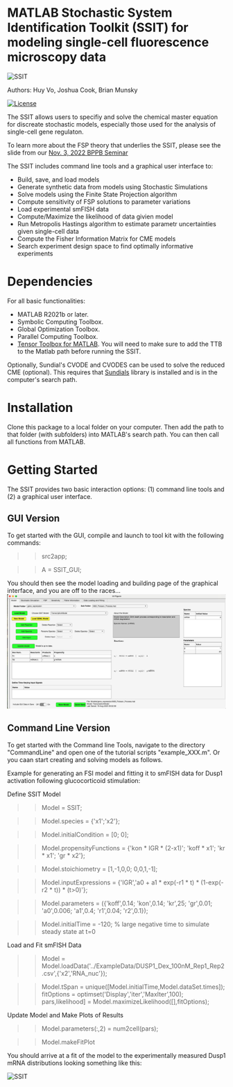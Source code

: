 # MATLAB Stochastic System Identification Toolkit (SSIT) for modeling single-cell fluorescence microscopy data

![SSIT](https://github.com/MunskyGroup/SSIT/blob/main/images/GraphicalAbstract.png)

Authors: Huy Vo, Joshua Cook, Brian Munsky

[![License](https://img.shields.io/badge/License-BSD_3--Clause-blue.svg)](https://opensource.org/licenses/BSD-3-Clause)

The SSIT allows users to specifiy and solve the chemical master equation for discreate stochastic models, especially those used for the analysis of single-cell gene regulaton.  

To learn more about the FSP theory that underlies the SSIT, please see the slide from our [Nov. 3, 2022 BPPB Seminar](https://github.com/MunskyGroup/SSIT/blob/main/images/BPPBSeminarNov2022.pdf)


The SSIT includes command line tools and a graphical user interface to:
- Build, save, and load models
- Generate synthetic data from models using Stochastic Simulations
- Solve models using the Finite State Projection algorithm
- Compute sensitivity of FSP solutions to parameter variations
- Load experimental smFISH data
- Compute/Maximize the likelihood of data givien model
- Run Metropolis Hastings algorithm to estimate parametr uncertainties given single-cell data
- Compute the Fisher Information Matrix for CME models
- Search experiment design space to find optimally informative experiments

# Dependencies
For all basic functionalities:
- MATLAB R2021b or later.
- Symbolic Computing Toolbox.
- Global Optimization Toolbox.
- Parallel Computing Toolbox.
- [Tensor Toolbox for MATLAB](https://www.tensortoolbox.org/).  You will need to make sure to add the TTB to the Matlab path before running the SSIT.

Optionally, Sundial's CVODE and CVODES can be used to solve the reduced CME (optional). This requires that [Sundials](https://computing.llnl.gov/projects/sundials) library is installed and is in the computer's search path.

# Installation
Clone this package to a local folder on your computer. Then add the path to that folder (with subfolders) into MATLAB's search path. You can then call all functions from MATLAB. 

# Getting Started
The SSIT provides two basic interaction options: (1) command line tools and (2) a graphical user interface.

## GUI Version  
To get started with the GUI, compile and launch to tool kit with the following commands:

>> src2app;

>> A = SSIT_GUI;

You should then see the model loading and building page of the graphical interface, and you are off to the races...
![SSIT](https://github.com/MunskyGroup/SSIT/blob/main/images/SSITGUI_snapshot.png)

## Command Line Version

To get started with the Command line Tools, navigate to the directory "CommandLine" and open one of the tutorial scripts "example_XXX.m".  Or you caan start creating and solving models as follows.

Example for generating an FSI model and fitting it to smFISH data for Dusp1 activation following glucocorticoid stimulation:

Define SSIT Model

>> Model = SSIT;

>> Model.species = {'x1';'x2'};

>> Model.initialCondition = [0; 0];

>> Model.propensityFunctions = {'kon * IGR * (2-x1)'; 'koff * x1'; 'kr * x1'; 'gr * x2'};

>> Model.stoichiometry = [1,-1,0,0; 0,0,1,-1];

>> Model.inputExpressions = {'IGR','a0 + a1 * exp(-r1 * t) * (1-exp(-r2 * t)) * (t>0)'};

>> Model.parameters = ({'koff',0.14; 'kon',0.14; 'kr',25; 'gr',0.01; 'a0',0.006; 'a1',0.4; 'r1',0.04; 'r2',0.1});
    
>> Model.initialTime = -120;  % large negative time to simulate steady state at t=0

Load and Fit smFISH Data
    
>> Model = Model.loadData('../ExampleData/DUSP1_Dex_100nM_Rep1_Rep2.csv',{'x2','RNA_nuc'});
    
>> Model.tSpan = unique([Model.initialTime,Model.dataSet.times]);
>> fitOptions = optimset('Display','iter','MaxIter',100);
>> pars,likelihood] = Model.maximizeLikelihood([],fitOptions);

Update Model and Make Plots of Results

>> Model.parameters(:,2) = num2cell(pars);

>> Model.makeFitPlot

You should arrive at a fit of the model to the experimentally measured Dusp1 mRNA distributions looking something like this:

![SSIT](https://github.com/MunskyGroup/SSIT/blob/main/images/Dusp1Fit.png)






